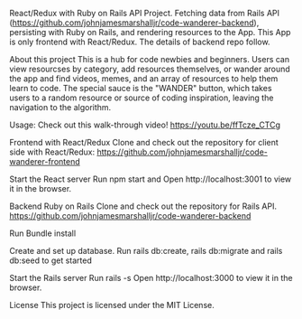 React/Redux with Ruby on Rails API Project. Fetching data from Rails API (https://github.com/johnjamesmarshalljr/code-wanderer-backend), persisting with Ruby on Rails, and rendering resources to the App. This App is only frontend with React/Redux. The details of backend repo follow.

About this project
This is a hub for code newbies and beginners. Users can view resourcses by category, add resources themselves, or wander around the app and find videos, memes, and an array of resources to help them learn to code. The special sauce is the "WANDER" button, which takes users to a random resource or source of coding inspiration, leaving the navigation to the algorithm.

Usage:
Check out this walk-through video!
https://youtu.be/ffTcze_CTCg

Frontend with React/Redux
Clone and check out the repository for client side with React/Redux: https://github.com/johnjamesmarshalljr/code-wanderer-frontend

Start the React server Run npm start and Open http://localhost:3001 to view it in the browser.

Backend Ruby on Rails
Clone and check out the repository for Rails API. https://github.com/johnjamesmarshalljr/code-wanderer-backend

Run Bundle install

Create and set up database. Run rails db:create, rails db:migrate and rails db:seed to get started

Start the Rails server Run rails -s Open http://localhost:3000 to view it in the browser.

License
This project is licensed under the MIT License.
